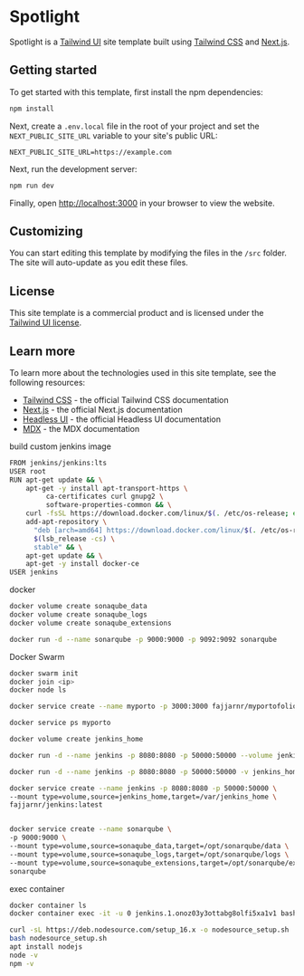 # Spotlight

Spotlight is a [Tailwind UI](https://tailwindui.com) site template built using [Tailwind CSS](https://tailwindcss.com) and [Next.js](https://nextjs.org).

## Getting started

To get started with this template, first install the npm dependencies:

```bash
npm install
```

Next, create a `.env.local` file in the root of your project and set the `NEXT_PUBLIC_SITE_URL` variable to your site's public URL:

```
NEXT_PUBLIC_SITE_URL=https://example.com
```

Next, run the development server:

```bash
npm run dev
```

Finally, open [http://localhost:3000](http://localhost:3000) in your browser to view the website.

## Customizing

You can start editing this template by modifying the files in the `/src` folder. The site will auto-update as you edit these files.

## License

This site template is a commercial product and is licensed under the [Tailwind UI license](https://tailwindui.com/license).

## Learn more

To learn more about the technologies used in this site template, see the following resources:

- [Tailwind CSS](https://tailwindcss.com/docs) - the official Tailwind CSS documentation
- [Next.js](https://nextjs.org/docs) - the official Next.js documentation
- [Headless UI](https://headlessui.dev) - the official Headless UI documentation
- [MDX](https://mdxjs.com) - the MDX documentation

build custom jenkins image

```sh
FROM jenkins/jenkins:lts
USER root
RUN apt-get update && \
    apt-get -y install apt-transport-https \
         ca-certificates curl gnupg2 \
         software-properties-common && \
    curl -fsSL https://download.docker.com/linux/$(. /etc/os-release; echo "$ID")/gpg > /tmp/dkey; apt-key add /tmp/dkey && \
    add-apt-repository \
      "deb [arch=amd64] https://download.docker.com/linux/$(. /etc/os-release; echo "$ID") \
      $(lsb_release -cs) \
      stable" && \
    apt-get update && \
    apt-get -y install docker-ce
USER jenkins
```

docker

```sh
docker volume create sonaqube_data
docker volume create sonaqube_logs
docker volume create sonaqube_extensions

docker run -d --name sonarqube -p 9000:9000 -p 9092:9092 sonarqube
```

Docker Swarm

```sh
docker swarm init
docker join <ip>
docker node ls
```

```sh
docker service create --name myporto -p 3000:3000 fajjarnr/myportofolio:latest

docker service ps myporto

docker volume create jenkins_home

docker run -d --name jenkins -p 8080:8080 -p 50000:50000 --volume jenkins_home:/var/jenkins_home fajjarnr/jenkins:latest

docker run -d --name jenkins -p 8080:8080 -p 50000:50000 -v jenkins_home:/var/jenkins_home -v /var/run/docker.sock:/var/run/docker.sock fajjarnr/jenkins:latest

docker service create --name jenkins -p 8080:8080 -p 50000:50000 \
--mount type=volume,source=jenkins_home,target=/var/jenkins_home \
fajjarnr/jenkins:latest


docker service create --name sonarqube \
-p 9000:9000 \
--mount type=volume,source=sonaqube_data,target=/opt/sonarqube/data \
--mount type=volume,source=sonaqube_logs,target=/opt/sonarqube/logs \
--mount type=volume,source=sonaqube_extensions,target=/opt/sonarqube/extensions \
sonarqube
```

exec container

```sh
docker container ls
docker container exec -it -u 0 jenkins.1.onoz03y3ottabg8olfi5xa1v1 bash

curl -sL https://deb.nodesource.com/setup_16.x -o nodesource_setup.sh
bash nodesource_setup.sh
apt install nodejs
node -v
npm -v
```

